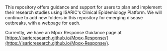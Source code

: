 This repository offers guidance and support for users to plan and implement their research studies using ISARIC's Clinical Epidemiology Platform. We will continue to add new folders in this repository for emerging disease outbreaks, with a webpage for each.

Currently, we have an Mpox Response Guidance page at [https://isaricresearch.github.io/Mpox-Response/](https://isaricresearch.github.io/Mpox-Response/).
